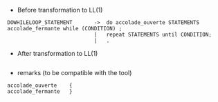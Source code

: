 *   Before transformation to LL(1)
```
DOWHILELOOP_STATEMENT       ->  do accolade_ouverte STATEMENTS accolade_fermante while (CONDITION) ;
                            |   repeat STATEMENTS until CONDITION; 
                            |   .
```
*   After transformation to LL(1)
```

```
*   remarks (to be compatible with the tool)
```
accolade_ouverte    { 
accolade_fermante   }
```